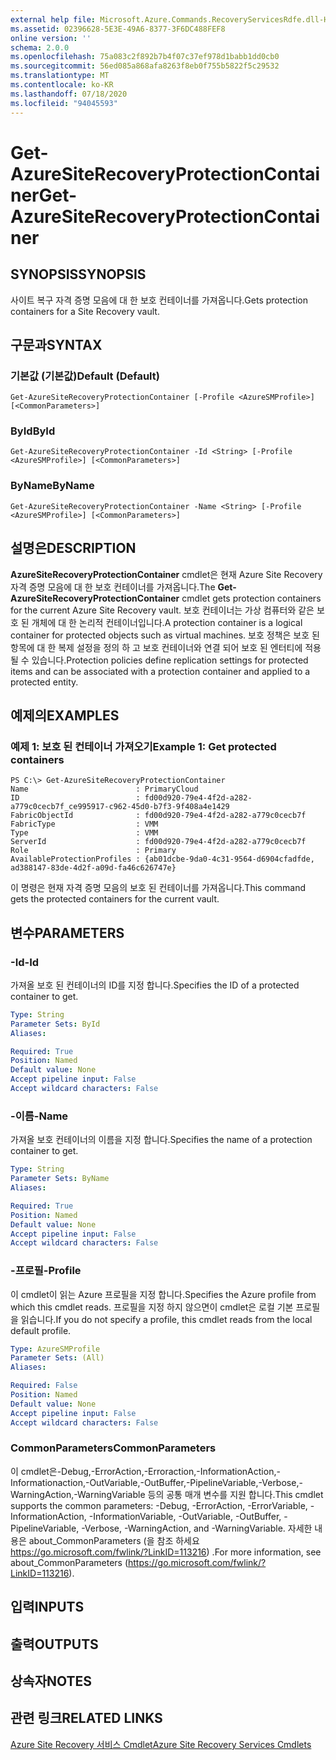 ```yaml
---
external help file: Microsoft.Azure.Commands.RecoveryServicesRdfe.dll-Help.xml
ms.assetid: 02396628-5E3E-49A6-8377-3F6DC488FEF8
online version: ''
schema: 2.0.0
ms.openlocfilehash: 75a083c2f892b7b4f07c37ef978d1babb1dd0cb0
ms.sourcegitcommit: 56ed085a868afa8263f8eb0f755b5822f5c29532
ms.translationtype: MT
ms.contentlocale: ko-KR
ms.lasthandoff: 07/18/2020
ms.locfileid: "94045593"
---
```

# <span data-ttu-id="7ce74-101">Get-AzureSiteRecoveryProtectionContainer</span><span class="sxs-lookup"><span data-stu-id="7ce74-101">Get-AzureSiteRecoveryProtectionContainer</span></span>

## <span data-ttu-id="7ce74-102">SYNOPSIS</span><span class="sxs-lookup"><span data-stu-id="7ce74-102">SYNOPSIS</span></span>
<span data-ttu-id="7ce74-103">사이트 복구 자격 증명 모음에 대 한 보호 컨테이너를 가져옵니다.</span><span class="sxs-lookup"><span data-stu-id="7ce74-103">Gets protection containers for a Site Recovery vault.</span></span>

## <span data-ttu-id="7ce74-104">구문과</span><span class="sxs-lookup"><span data-stu-id="7ce74-104">SYNTAX</span></span>

### <span data-ttu-id="7ce74-105">기본값 (기본값)</span><span class="sxs-lookup"><span data-stu-id="7ce74-105">Default (Default)</span></span>
```
Get-AzureSiteRecoveryProtectionContainer [-Profile <AzureSMProfile>] [<CommonParameters>]
```

### <span data-ttu-id="7ce74-106">ById</span><span class="sxs-lookup"><span data-stu-id="7ce74-106">ById</span></span>
```
Get-AzureSiteRecoveryProtectionContainer -Id <String> [-Profile <AzureSMProfile>] [<CommonParameters>]
```

### <span data-ttu-id="7ce74-107">ByName</span><span class="sxs-lookup"><span data-stu-id="7ce74-107">ByName</span></span>
```
Get-AzureSiteRecoveryProtectionContainer -Name <String> [-Profile <AzureSMProfile>] [<CommonParameters>]
```

## <span data-ttu-id="7ce74-108">설명은</span><span class="sxs-lookup"><span data-stu-id="7ce74-108">DESCRIPTION</span></span>
<span data-ttu-id="7ce74-109">**AzureSiteRecoveryProtectionContainer** cmdlet은 현재 Azure Site Recovery 자격 증명 모음에 대 한 보호 컨테이너를 가져옵니다.</span><span class="sxs-lookup"><span data-stu-id="7ce74-109">The **Get-AzureSiteRecoveryProtectionContainer** cmdlet gets protection containers for the current Azure Site Recovery vault.</span></span>
<span data-ttu-id="7ce74-110">보호 컨테이너는 가상 컴퓨터와 같은 보호 된 개체에 대 한 논리적 컨테이너입니다.</span><span class="sxs-lookup"><span data-stu-id="7ce74-110">A protection container is a logical container for protected objects such as virtual machines.</span></span>
<span data-ttu-id="7ce74-111">보호 정책은 보호 된 항목에 대 한 복제 설정을 정의 하 고 보호 컨테이너와 연결 되어 보호 된 엔터티에 적용 될 수 있습니다.</span><span class="sxs-lookup"><span data-stu-id="7ce74-111">Protection policies define replication settings for protected items and can be associated with a protection container and applied to a protected entity.</span></span>

## <span data-ttu-id="7ce74-112">예제의</span><span class="sxs-lookup"><span data-stu-id="7ce74-112">EXAMPLES</span></span>

### <span data-ttu-id="7ce74-113">예제 1: 보호 된 컨테이너 가져오기</span><span class="sxs-lookup"><span data-stu-id="7ce74-113">Example 1: Get protected containers</span></span>
```
PS C:\> Get-AzureSiteRecoveryProtectionContainer
Name                        : PrimaryCloud
ID                          : fd00d920-79e4-4f2d-a282-a779c0cecb7f_ce995917-c962-45d0-b7f3-9f408a4e1429
FabricObjectId              : fd00d920-79e4-4f2d-a282-a779c0cecb7f
FabricType                  : VMM
Type                        : VMM
ServerId                    : fd00d920-79e4-4f2d-a282-a779c0cecb7f
Role                        : Primary
AvailableProtectionProfiles : {ab01dcbe-9da0-4c31-9564-d6904cfadfde, ad388147-83de-4d2f-a09d-fa46c626747e}
```

<span data-ttu-id="7ce74-114">이 명령은 현재 자격 증명 모음의 보호 된 컨테이너를 가져옵니다.</span><span class="sxs-lookup"><span data-stu-id="7ce74-114">This command gets the protected containers for the current vault.</span></span>

## <span data-ttu-id="7ce74-115">변수</span><span class="sxs-lookup"><span data-stu-id="7ce74-115">PARAMETERS</span></span>

### <span data-ttu-id="7ce74-116">-Id</span><span class="sxs-lookup"><span data-stu-id="7ce74-116">-Id</span></span>
<span data-ttu-id="7ce74-117">가져올 보호 된 컨테이너의 ID를 지정 합니다.</span><span class="sxs-lookup"><span data-stu-id="7ce74-117">Specifies the ID of a protected container to get.</span></span>

```yaml
Type: String
Parameter Sets: ById
Aliases: 

Required: True
Position: Named
Default value: None
Accept pipeline input: False
Accept wildcard characters: False
```

### <span data-ttu-id="7ce74-118">-이름</span><span class="sxs-lookup"><span data-stu-id="7ce74-118">-Name</span></span>
<span data-ttu-id="7ce74-119">가져올 보호 컨테이너의 이름을 지정 합니다.</span><span class="sxs-lookup"><span data-stu-id="7ce74-119">Specifies the name of a protection container to get.</span></span>

```yaml
Type: String
Parameter Sets: ByName
Aliases: 

Required: True
Position: Named
Default value: None
Accept pipeline input: False
Accept wildcard characters: False
```

### <span data-ttu-id="7ce74-120">-프로필</span><span class="sxs-lookup"><span data-stu-id="7ce74-120">-Profile</span></span>
<span data-ttu-id="7ce74-121">이 cmdlet이 읽는 Azure 프로필을 지정 합니다.</span><span class="sxs-lookup"><span data-stu-id="7ce74-121">Specifies the Azure profile from which this cmdlet reads.</span></span>
<span data-ttu-id="7ce74-122">프로필을 지정 하지 않으면이 cmdlet은 로컬 기본 프로필을 읽습니다.</span><span class="sxs-lookup"><span data-stu-id="7ce74-122">If you do not specify a profile, this cmdlet reads from the local default profile.</span></span>

```yaml
Type: AzureSMProfile
Parameter Sets: (All)
Aliases: 

Required: False
Position: Named
Default value: None
Accept pipeline input: False
Accept wildcard characters: False
```

### <span data-ttu-id="7ce74-123">CommonParameters</span><span class="sxs-lookup"><span data-stu-id="7ce74-123">CommonParameters</span></span>
<span data-ttu-id="7ce74-124">이 cmdlet은-Debug,-ErrorAction,-Erroraction,-InformationAction,-Informationaction,-OutVariable,-OutBuffer,-PipelineVariable,-Verbose,-WarningAction,-WarningVariable 등의 공통 매개 변수를 지원 합니다.</span><span class="sxs-lookup"><span data-stu-id="7ce74-124">This cmdlet supports the common parameters: -Debug, -ErrorAction, -ErrorVariable, -InformationAction, -InformationVariable, -OutVariable, -OutBuffer, -PipelineVariable, -Verbose, -WarningAction, and -WarningVariable.</span></span> <span data-ttu-id="7ce74-125">자세한 내용은 about_CommonParameters (을 참조 하세요 https://go.microsoft.com/fwlink/?LinkID=113216) .</span><span class="sxs-lookup"><span data-stu-id="7ce74-125">For more information, see about_CommonParameters (https://go.microsoft.com/fwlink/?LinkID=113216).</span></span>

## <span data-ttu-id="7ce74-126">입력</span><span class="sxs-lookup"><span data-stu-id="7ce74-126">INPUTS</span></span>

## <span data-ttu-id="7ce74-127">출력</span><span class="sxs-lookup"><span data-stu-id="7ce74-127">OUTPUTS</span></span>

## <span data-ttu-id="7ce74-128">상속자</span><span class="sxs-lookup"><span data-stu-id="7ce74-128">NOTES</span></span>

## <span data-ttu-id="7ce74-129">관련 링크</span><span class="sxs-lookup"><span data-stu-id="7ce74-129">RELATED LINKS</span></span>

[<span data-ttu-id="7ce74-130">Azure Site Recovery 서비스 Cmdlet</span><span class="sxs-lookup"><span data-stu-id="7ce74-130">Azure Site Recovery Services Cmdlets</span></span>](./Azure.SiteRecoveryServices.md)


